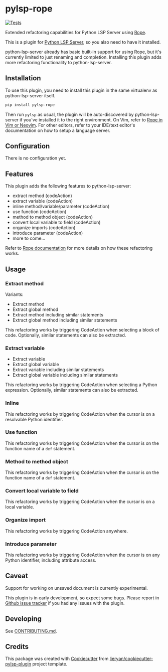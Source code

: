 # pylsp-rope

[![Tests](https://github.com/python-rope/pylsp-rope/actions/workflows/run-test.yml/badge.svg)](https://github.com/python-rope/pylsp-rope/actions/workflows/run-test.yml)

Extended refactoring capabilities for Python LSP Server using
[Rope](https://github.com/python-rope/rope).

This is a plugin for [Python LSP
Server](https://github.com/python-lsp/python-lsp-server), so you also need to
have it installed.

python-lsp-server already has basic built-in support for using Rope, but it's
currently limited to just renaming and completion. Installing this plugin adds
more refactoring functionality to python-lsp-server.

## Installation

To use this plugin, you need to install this plugin in the same virtualenv as
python-lsp-server itself.

``` bash
pip install pylsp-rope
```

Then run `pylsp` as usual, the plugin will be auto-discovered by
python-lsp-server if you've installed it to the right environment. On Vim,
refer to [Rope in Vim or
Neovim](https://github.com/python-rope/rope/wiki/Rope-in-Vim-or-Neovim). For
other editors, refer to your IDE/text editor's documentation on how to setup a
language server. 

## Configuration

There is no configuration yet.

## Features

This plugin adds the following features to python-lsp-server:

- extract method (codeAction)
- extract variable (codeAction)
- inline method/variable/parameter (codeAction)
- use function (codeAction)
- method to method object (codeAction)
- convert local variable to field (codeAction)
- organize imports (codeAction)
- introduce parameter (codeAction)
- more to come...

Refer to [Rope documentation](https://github.com/python-rope/rope/blob/master/docs/overview.rst)
for more details on how these refactoring works.

## Usage

### Extract method

Variants: 

- Extract method
- Extract global method
- Extract method including similar statements
- Extract global method including similar statements

This refactoring works by triggering CodeAction when selecting a block of code.
Optionally, similar statements can also be extracted.

### Extract variable

- Extract variable
- Extract global variable
- Extract variable including similar statements
- Extract global variable including similar statements

This refactoring works by triggering CodeAction when selecting a Python
expression. Optionally, similar statements can also be extracted.

### Inline

This refactoring works by triggering CodeAction when the cursor is on a
resolvable Python identifier.

### Use function

This refactoring works by triggering CodeAction when the cursor is on the
function name of a `def` statement.

### Method to method object

This refactoring works by triggering CodeAction when the cursor is on the
function name of a `def` statement.

### Convert local variable to field

This refactoring works by triggering CodeAction when the cursor is on a local
variable.

### Organize import

This refactoring works by triggering CodeAction anywhere.

### Introduce parameter

This refactoring works by triggering CodeAction when the cursor is on any
Python identifier, including attribute access.

## Caveat

Support for working on unsaved document is currently experimental.

This plugin is in early development, so expect some bugs. Please report in
[Github issue tracker](https://github.com/python-lsp/python-lsp-server/issues)
if you had any issues with the plugin.

## Developing

See [CONTRIBUTING.md](https://github.com/python-rope/pylsp-rope/blob/main/CONTRIBUTING.md).

## Credits

This package was created with
[Cookiecutter](https://github.com/audreyr/cookiecutter) from
[lieryan/cookiecutter-pylsp-plugin](https://github.com/lieryan/cookiecutter-pylsp-plugin)
project template.
